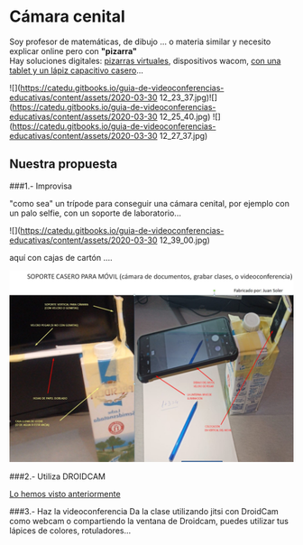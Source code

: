 # Cámara cenital

Soy profesor de matemáticas, de dibujo ... o materia similar y necesito explicar online pero con **"pizarra"**  
Hay soluciones digitales: [pizarras virtuales](https://www.youtube.com/watch?v=ABQ48ibSHDY), dispositivos wacom, [con una tablet y un lápiz capacitivo casero](https://drive.google.com/file/d/1XOdehBVKcmm3dix-66ieDdEBlrcDdvyi/view?usp=sharing)...

![](https://catedu.gitbooks.io/guia-de-videoconferencias-educativas/content/assets/2020-03-30 12_23_37.jpg)![](https://catedu.gitbooks.io/guia-de-videoconferencias-educativas/content/assets/2020-03-30 12_25_40.jpg) ![](https://catedu.gitbooks.io/guia-de-videoconferencias-educativas/content/assets/2020-03-30 12_27_37.jpg)

## Nuestra propuesta

###1.- Improvisa 

"como sea" un trípode para conseguir una cámara cenital, por ejemplo con un palo selfie, con un soporte de laboratorio...

![](https://catedu.gitbooks.io/guia-de-videoconferencias-educativas/content/assets/2020-03-30 12_39_00.jpg)

aquí con cajas de cartón .... 

![](/assets/585d1c76-e57c-4814-b88c-389fb4668692.jfif)


###2.- Utiliza DROIDCAM 

[Lo hemos visto anteriormente](/equipo-necesario/avanzado-droidcam.md)

###3.- Haz la videoconferencia
Da la clase utilizando jitsi con DroidCam como webcam o compartiendo la ventana de Droidcam, puedes utilizar tus lápices de colores, rotuladores...

